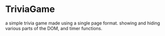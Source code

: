 # TriviaGame
a simple trivia game made using a single page format. showing and hiding various parts of the DOM, and timer functions.
